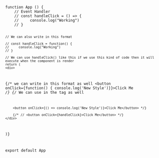 <code>
function App () {
    // Event Handler
    // const handleClick = () => {
    //     console.log("Working")
    // }

    // We can also write in this format

    // const handleClick = function() {
    //     console.log("Working")
    // }

    // We can use handleClick() like this if we use this kind of code then it will execute when the component is render
    return (
    <div>

{/* we can write in this format as well
 <button onClick={function() { console.log('New Style')}}>Click Me</button> */}
        {/* 
        We can use in the tag as well

        <button onClick={() => console.log('New Style')}>Click Me</button> */}
        
        {/* // <button onClick={handleClick}>Click Me</button> */}
    </div>
)}

export default App

</code>